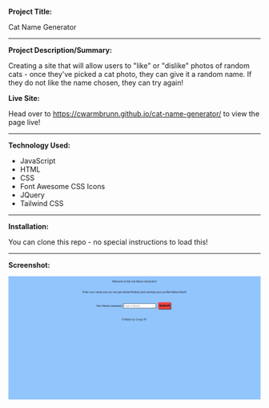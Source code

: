 **Project Title:**

Cat Name Generator

---

**Project Description/Summary:**

Creating a site that will allow users to "like" or "dislike" photos of random cats - once they've picked a cat photo, they can give it a random name. If they do not like the name chosen, they can try again! 

**Live Site:**

Head over to https://cwarmbrunn.github.io/cat-name-generator/ to view the page live!

---

**Technology Used:**

- JavaScript
- HTML
- CSS
- Font Awesome CSS Icons
- JQuery 
- Tailwind CSS

---

**Installation:**

You can clone this repo - no special instructions to load this!

---

**Screenshot:**

![cat name generator opening page](./assets/images/screenshots/cat-name-generator.jpg)

